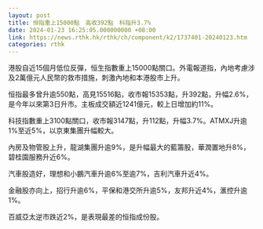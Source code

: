 ```yaml
---
layout: post
title: 恒指重上15000點　高收392點　科指升3.7%
date: 2024-01-23 16:25:05.000000000 +08:00
link: https://news.rthk.hk/rthk/ch/component/k2/1737401-20240123.htm
categories: rthk
---
```


港股自近15個月低位反彈，恒生指數重上15000點關口。外電報道指，內地考慮涉及2萬億元人民幣的救市措施，刺激內地和本港股市上升。

恒指最多曾升逾550點，高見15516點，收市報15353點，升392點，升幅2.6%，是今年以來第3日升市。主板成交額近1241億元，較上日增加約11%。

科技指數重上3100點關口，收市報3147點，升112點，升幅3.7%。ATMXJ升逾1%至近5%，以京東集團升幅較大。

內房及物管股上升，龍湖集團升逾9%，是升幅最大的藍籌股，華潤置地升8%，碧桂園服務升近6%。

汽車股造好，理想和小鵬汽車升逾6%至逾7%，吉利汽車升近4%。

金融股亦向上，招行升逾6%，平保和港交所升逾5%，友邦升近4%，滙控升逾1%。

百威亞太逆市跌近2%，是表現最差的恒指成份股。
